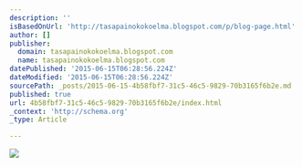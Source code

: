 ```yaml
---
description: ''
isBasedOnUrl: 'http://tasapainokokoelma.blogspot.com/p/blog-page.html'
author: []
publisher:
  domain: tasapainokokoelma.blogspot.com
  name: tasapainokokoelma.blogspot.com
datePublished: '2015-06-15T06:28:56.224Z'
dateModified: '2015-06-15T06:28:56.224Z'
sourcePath: _posts/2015-06-15-4b58fbf7-31c5-46c5-9829-70b3165f6b2e.md
published: true
url: 4b58fbf7-31c5-46c5-9829-70b3165f6b2e/index.html
_context: 'http://schema.org'
_type: Article

---
```

![](http://1.bp.blogspot.com/-yhIex4uK9d0/Uq7CL6aBVXI/AAAAAAAAAYM/34QQJhRy6oY/s640/IMG_5619.jpg)